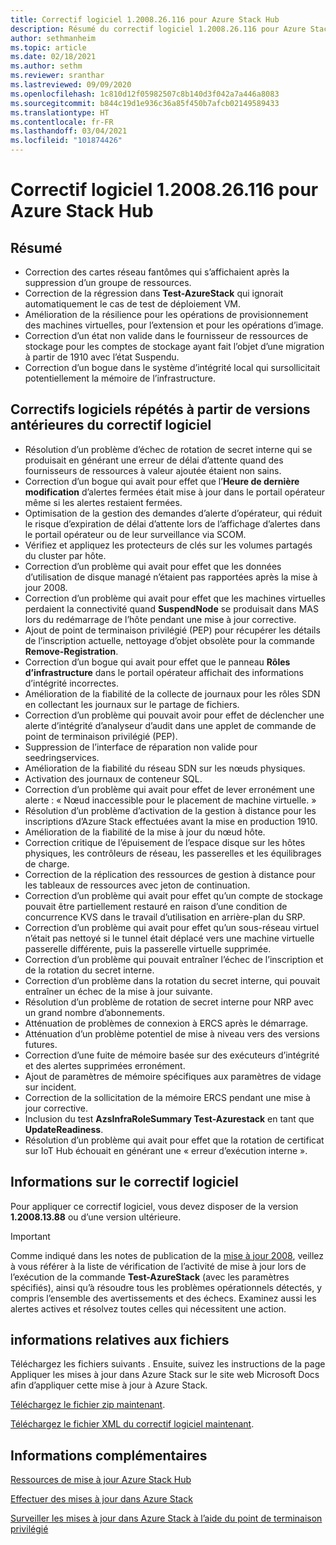 ```yaml
---
title: Correctif logiciel 1.2008.26.116 pour Azure Stack Hub
description: Résumé du correctif logiciel 1.2008.26.116 pour Azure Stack Hub
author: sethmanheim
ms.topic: article
ms.date: 02/18/2021
ms.author: sethm
ms.reviewer: sranthar
ms.lastreviewed: 09/09/2020
ms.openlocfilehash: 1c810d12f05982507c8b140d3f042a7a446a8083
ms.sourcegitcommit: b844c19d1e936c36a85f450b7afcb02149589433
ms.translationtype: HT
ms.contentlocale: fr-FR
ms.lasthandoff: 03/04/2021
ms.locfileid: "101874426"
---
```

# <a name="azure-stack-hub-hotfix-1200826116"></a>Correctif logiciel 1.2008.26.116 pour Azure Stack Hub

## <a name="summary"></a>Résumé

- Correction des cartes réseau fantômes qui s’affichaient après la suppression d’un groupe de ressources.
- Correction de la régression dans **Test-AzureStack** qui ignorait automatiquement le cas de test de déploiement VM.
- Amélioration de la résilience pour les opérations de provisionnement des machines virtuelles, pour l’extension et pour les opérations d’image.
- Correction d’un état non valide dans le fournisseur de ressources de stockage pour les comptes de stockage ayant fait l’objet d’une migration à partir de 1910 avec l’état Suspendu.
- Correction d’un bogue dans le système d’intégrité local qui sursollicitait potentiellement la mémoire de l’infrastructure.

## <a name="fixes-rolled-up-from-previous-hotfix-releases"></a>Correctifs logiciels répétés à partir de versions antérieures du correctif logiciel

- Résolution d’un problème d’échec de rotation de secret interne qui se produisait en générant une erreur de délai d’attente quand des fournisseurs de ressources à valeur ajoutée étaient non sains.
- Correction d’un bogue qui avait pour effet que l’**Heure de dernière modification** d’alertes fermées était mise à jour dans le portail opérateur même si les alertes restaient fermées.
- Optimisation de la gestion des demandes d’alerte d’opérateur, qui réduit le risque d’expiration de délai d’attente lors de l’affichage d’alertes dans le portail opérateur ou de leur surveillance via SCOM.
- Vérifiez et appliquez les protecteurs de clés sur les volumes partagés du cluster par hôte.
- Correction d’un problème qui avait pour effet que les données d’utilisation de disque managé n’étaient pas rapportées après la mise à jour 2008.
- Correction d’un problème qui avait pour effet que les machines virtuelles perdaient la connectivité quand **SuspendNode** se produisait dans MAS lors du redémarrage de l’hôte pendant une mise à jour corrective.
- Ajout de point de terminaison privilégié (PEP) pour récupérer les détails de l’inscription actuelle, nettoyage d’objet obsolète pour la commande **Remove-Registration**.
- Correction d’un bogue qui avait pour effet que le panneau **Rôles d’infrastructure** dans le portail opérateur affichait des informations d’intégrité incorrectes.
- Amélioration de la fiabilité de la collecte de journaux pour les rôles SDN en collectant les journaux sur le partage de fichiers.
- Correction d’un problème qui pouvait avoir pour effet de déclencher une alerte d’intégrité d’analyseur d’audit dans une applet de commande de point de terminaison privilégié (PEP).
- Suppression de l’interface de réparation non valide pour seedringservices.
- Amélioration de la fiabilité du réseau SDN sur les nœuds physiques.
- Activation des journaux de conteneur SQL.
- Correction d’un problème qui avait pour effet de lever erronément une alerte : « Nœud inaccessible pour le placement de machine virtuelle. »
- Résolution d’un problème d’activation de la gestion à distance pour les inscriptions d’Azure Stack effectuées avant la mise en production 1910.
- Amélioration de la fiabilité de la mise à jour du nœud hôte.
- Correction critique de l’épuisement de l’espace disque sur les hôtes physiques, les contrôleurs de réseau, les passerelles et les équilibrages de charge.
- Correction de la réplication des ressources de gestion à distance pour les tableaux de ressources avec jeton de continuation.
- Correction d’un problème qui avait pour effet qu’un compte de stockage pouvait être partiellement restauré en raison d’une condition de concurrence KVS dans le travail d’utilisation en arrière-plan du SRP.
- Correction d’un problème qui avait pour effet qu’un sous-réseau virtuel n’était pas nettoyé si le tunnel était déplacé vers une machine virtuelle passerelle différente, puis la passerelle virtuelle supprimée.
- Correction d’un problème qui pouvait entraîner l’échec de l’inscription et de la rotation du secret interne.
- Correction d’un problème dans la rotation du secret interne, qui pouvait entraîner un échec de la mise à jour suivante.
- Résolution d’un problème de rotation de secret interne pour NRP avec un grand nombre d’abonnements.
- Atténuation de problèmes de connexion à ERCS après le démarrage.
- Atténuation d’un problème potentiel de mise à niveau vers des versions futures.
- Correction d’une fuite de mémoire basée sur des exécuteurs d’intégrité et des alertes supprimées erronément.
- Ajout de paramètres de mémoire spécifiques aux paramètres de vidage sur incident.
- Correction de la sollicitation de la mémoire ERCS pendant une mise à jour corrective.
- Inclusion du test **AzsInfraRoleSummary Test-Azurestack** en tant que **UpdateReadiness**.
- Résolution d’un problème qui avait pour effet que la rotation de certificat sur IoT Hub échouait en générant une « erreur d’exécution interne ».

## <a name="hotfix-information"></a>Informations sur le correctif logiciel

Pour appliquer ce correctif logiciel, vous devez disposer de la version **1.2008.13.88** ou d’une version ultérieure.

> [!IMPORTANT]
> Comme indiqué dans les notes de publication de la [mise à jour 2008](release-notes.md?view=azs-2008&preserve-view=true), veillez à vous référer à la liste de vérification de l’activité de mise à jour lors de l’exécution de la commande **Test-AzureStack** (avec les paramètres spécifiés), ainsi qu’à résoudre tous les problèmes opérationnels détectés, y compris l’ensemble des avertissements et des échecs. Examinez aussi les alertes actives et résolvez toutes celles qui nécessitent une action.

## <a name="file-information"></a>informations relatives aux fichiers

Téléchargez les fichiers suivants . Ensuite, suivez les instructions de la page Appliquer les mises à jour dans Azure Stack sur le site web Microsoft Docs afin d’appliquer cette mise à jour à Azure Stack.

[Téléchargez le fichier zip maintenant](https://azurestackhub.azureedge.net/PR/download/MAS_HotFix_1.2008.26.116/HotFix/AzS_Update_1.2008.26.116.zip).

[Téléchargez le fichier XML du correctif logiciel maintenant](https://azurestackhub.azureedge.net/PR/download/MAS_HotFix_1.2008.26.116/HotFix/metadata.xml).

## <a name="more-information"></a>Informations complémentaires

[Ressources de mise à jour Azure Stack Hub](azure-stack-updates.md)

[Effectuer des mises à jour dans Azure Stack](azure-stack-apply-updates.md)

[Surveiller les mises à jour dans Azure Stack à l’aide du point de terminaison privilégié](azure-stack-monitor-update.md)